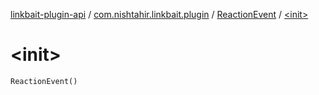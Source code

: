 [linkbait-plugin-api](../../index.md) / [com.nishtahir.linkbait.plugin](../index.md) / [ReactionEvent](index.md) / [&lt;init&gt;](.)

# &lt;init&gt;

`ReactionEvent()`